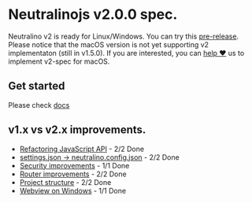 # Neutralinojs v2.0.0 spec.

Neutralino v2 is ready for Linux/Windows. You can try this [pre-release](https://github.com/neutralinojs/neutralinojs/releases/tag/v2.0.0).
Please notice that the macOS version is not yet supporting v2 implementaton (still in v1.5.0). If you are interested, you can [help ❤️](https://github.com/neutralinojs/neutralinojs/issues/395) us to implement v2-spec for macOS.

## Get started 

Please check [docs](https://neutralino.js.org/docs/)

## v1.x vs v2.x improvements.

- [Refactoring JavaScript API](js-api-refactoring.md) - 2/2 Done
- [settings.json -> neutralino.config.json](neutralino.config.json.md) - 2/2 Done
- [Security improvements](security.md) - 1/1 Done
- [Router improvements](router.md) - 2/2 Done
- [Project structure](project-structure.md) - 2/2 Done
- [Webview on Windows](webview.md) - 1/1 Done
